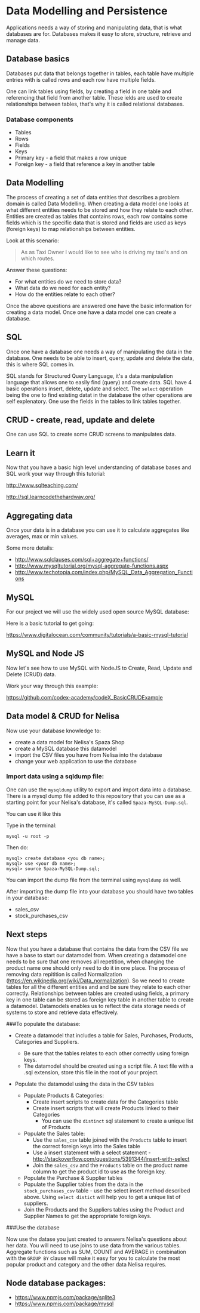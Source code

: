 # Data Modelling and Persistence

Applications needs a way of storing and manipulating data, that is what databases are for. Databases makes 
it easy to store, structure, retrieve and manage data.

## Database basics

Databases put data that belongs together in tables, each table have multiple entries with is called rows and 
each row have multiple fields.

One can link tables using fields, by creating a field in one table and referencing that field 
from another table. These ields are used to create relationships between tables, that's why it is called relational databases.

### Database components

* Tables
* Rows
* Fields
* Keys
 * Primary key - a field that makes a row unique
 * Foreign key - a field that reference a key in another table

## Data Modelling

The process of creating a set of data entities that describes a problem domain is called Data Modelling. When creating a data model one looks at what different entities needs to be stored and how they relate to each other. Entities are created as tables that contains rows, each row contains some fields which is the specific data that is stored and fields are used as keys (foreign keys) to map relationships between entities.

Look at this scenario:

> As as Taxi Owner I would like to see who is driving my taxi's and on which routes.

Answer these questions:
  * For what entities do we need to store data?
  * What data do we need for each entity?
  * How do the entities relate to each other?

Once the above questions are answered one have the basic information for creating a data model. Once one have a data model one can create a database. 

## SQL

Once one have a database one needs a way of manipulating the data in the database. One needs to be able to insert, query, update and delete the data, this is where SQL comes in.

SQL stands for Structured Query Language, it's a data manipulation language that allows one to easily find (query) and create data. SQL have 4 basic operations insert, delete, update and select. The ```select``` operation being the one to find existing datat in the database the other operations are self explenatory. One use the fields in the tables to link tables together.

## CRUD - create, read, update and delete

One can use SQL to create some CRUD screens to manipulates data.

## Learn it

Now that you have a basic high level understanding of database bases and SQL work your way through this tutorial:

http://www.sqlteaching.com/

http://sql.learncodethehardway.org/

## Aggregating data

Once your data is in a database you can use it to calculate aggregates like averages, max or min values.

Some more details:

* http://www.sqlclauses.com/sql+aggregate+functions/
* http://www.mysqltutorial.org/mysql-aggregate-functions.aspx
* http://www.techotopia.com/index.php/MySQL_Data_Aggregation_Functions

## MySQL

For our project we will use the widely used open source MySQL database:

Here is a basic tutorial to get going:

https://www.digitalocean.com/community/tutorials/a-basic-mysql-tutorial

## MySQL and Node JS

Now let's see how to use MySQL with NodeJS to Create, Read, Update and Delete (CRUD) data.

Work your way through this example:

https://github.com/codex-academy/codeX_BasicCRUDExample

## Data model & CRUD for Nelisa

Now use your database knowledge to:

* create a data model for Nelisa's Spaza Shop
* create a MySQL database this datamodel
* import the CSV files you have from Nelisa into the database
* change your web application to use the database

### Import data using a sqldump file:

One can use the ```mysqldump``` utility to export and import data into a database. There is a mysql dump file added to  this repository that you can use as a starting point for your Nelisa's database, it's called ```Spaza-MySQL-Dump.sql```. 

You can use it like this

Type in the terminal:

```
mysql -u root -p
```

Then do:

```
mysql> create database <you db name>;
mysql> use <your db name>;
mysql> source Spaza-MySQL-Dump.sql;
```

You can import the dump file from the terminal using ```mysqldump``` as well.

After importing the dump file into your database you should have two tables in your database:
* sales_csv
* stock_purchases_csv

## Next steps

Now that you have a database that contains the data from the CSV file we have a base to start our datamodel from. When creating a datamodel one needs to be sure that one removes all repetition, when changing the product name one should only need to do it in one place. The process of removing data repitition is called Normalization (https://en.wikipedia.org/wiki/Data_normalization). So we need to create tables for all the different entities and and be sure they relate to each other correctly. Relationships between tables are created using fields, a primary key in one table can be stored as  foreign key table in another table to create a datamodel. Datamodels enables us to reflect the data storage needs of systems to store and retrieve data effectively.

###To populate the database:

* Create a datamodel that includes a table for Sales, Purchases, Products, Categories and Suppliers. 
   * Be sure that the tables relates to each other correctly using foreign keys.
   * The datamodel should be created using a script file. A text file with a .sql extension, store this file in the root of your project.
   
* Populate the datamodel using the data in the CSV tables
   * Populate Products & Categories:  
     * Create insert scripts to create data for the Categories table
     * Create insert scripts that will create Products linked to their Categories
        * You can use the ```distinct``` sql statement to create a unique list of Products  
   * Populate the Sales table:
     * Use the ```sales_csv``` table joined with the ```Products``` table to insert the correct foreign keys into the Sales table
     * Use a insert statement with a select statement - http://stackoverflow.com/questions/5391344/insert-with-select
     * Join the ```sales_csv``` and the ```Products``` table on the product name column to get the product id to use as the foreign key. 
   *  Populate the Purchase & Supplier tables
     * Populate the Supplier tables from the data in the ```stock_purchases_csv``` table - use the select insert method described above. Using ```select distict``` will help you to get a unique list of suppliers.
     * Join the Products and the Suppliers tables using the Product and Supplier Names to get the appropriate foreign keys. 

###Use the database

Now use the datase you just created to answers Nelisa's questions about her data. You will need to use joins to use data from the various tables. Aggregate functions such as SUM, COUNT and AVERAGE in combination with the ```GROUP BY``` clause will make it easy for you to calculate the most popular product and category and the other data Nelisa requires.

## Node database packages:

* https://www.npmjs.com/package/sqlite3
* https://www.npmjs.com/package/mysql
